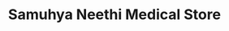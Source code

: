 ---
title: "Samuhya Neethi Medical Store"
url: /elamakkara/samuhya-neethi-medical-store/
shop: Sanitätshaus
---